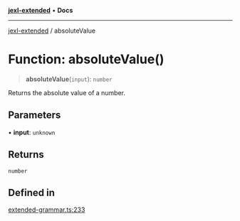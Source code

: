 [**jexl-extended**](../README.md) • **Docs**

***

[jexl-extended](../globals.md) / absoluteValue

# Function: absoluteValue()

> **absoluteValue**(`input`): `number`

Returns the absolute value of a number.

## Parameters

• **input**: `unknown`

## Returns

`number`

## Defined in

[extended-grammar.ts:233](https://github.com/nikoraes/jexl-extended/blob/06a031f168fa218082d7ed9df57973f42e70c755/src/extended-grammar.ts#L233)
